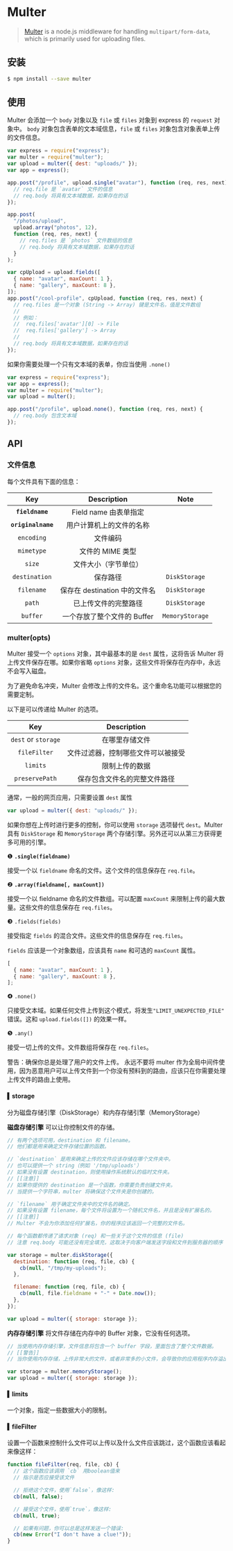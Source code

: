 # Multer

> [Multer](https://github.com/expressjs/multer) is a node.js middleware for handling `multipart/form-data`, which is primarily used for uploading files.

## 安装

```sh
$ npm install --save multer
```

## 使用

Multer 会添加一个 `body` 对象以及 `file` 或 `files` 对象到 express 的 `request` 对象中。 `body` 对象包含表单的文本域信息，`file` 或 `files` 对象包含对象表单上传的文件信息。

```js
var express = require("express");
var multer = require("multer");
var upload = multer({ dest: "uploads/" });
var app = express();

app.post("/profile", upload.single("avatar"), function (req, res, next) {
  // req.file 是 `avatar` 文件的信息
  // req.body 将具有文本域数据，如果存在的话
});

app.post(
  "/photos/upload",
  upload.array("photos", 12),
  function (req, res, next) {
    // req.files 是 `photos` 文件数组的信息
    // req.body 将具有文本域数据，如果存在的话
  }
);

var cpUpload = upload.fields([
  { name: "avatar", maxCount: 1 },
  { name: "gallery", maxCount: 8 },
]);
app.post("/cool-profile", cpUpload, function (req, res, next) {
  // req.files 是一个对象 (String -> Array) 键是文件名，值是文件数组
  //
  // 例如：
  //  req.files['avatar'][0] -> File
  //  req.files['gallery'] -> Array
  //
  // req.body 将具有文本域数据，如果存在的话
});
```

如果你需要处理一个只有文本域的表单，你应当使用 `.none()`

```js
var express = require("express");
var app = express();
var multer = require("multer");
var upload = multer();

app.post("/profile", upload.none(), function (req, res, next) {
  // req.body 包含文本域
});
```

## API

### 文件信息

每个文件具有下面的信息：

|        Key         |          Description          |      Note       |
| :----------------: | :---------------------------: | :-------------: |
|  **`fieldname`**   |     Field name 由表单指定     |      []()       |
| **`originalname`** |   用户计算机上的文件的名称    |      []()       |
|     `encoding`     |           文件编码            |      []()       |
|     `mimetype`     |       文件的 MIME 类型        |      []()       |
|       `size`       |     文件大小（字节单位）      |      []()       |
|   `destination`    |           保存路径            |  `DiskStorage`  |
|     `filename`     | 保存在 destination 中的文件名 |  `DiskStorage`  |
|       `path`       |     已上传文件的完整路径      |  `DiskStorage`  |
|      `buffer`      |  一个存放了整个文件的 Buffer  | `MemoryStorage` |

### multer(opts)

Multer 接受一个 `options` 对象，其中最基本的是 `dest` 属性，这将告诉 Multer 将上传文件保存在哪。如果你省略 `options` 对象，这些文件将保存在内存中，永远不会写入磁盘。

为了避免命名冲突，Multer 会修改上传的文件名。这个重命名功能可以根据您的需要定制。

以下是可以传递给 Multer 的选项。

|         Key         |            Description             |
| :-----------------: | :--------------------------------: |
| `dest` or `storage` |           在哪里存储文件           |
|    `fileFilter`     | 文件过滤器，控制哪些文件可以被接受 |
|      `limits`       |           限制上传的数据           |
|   `preservePath`    |    保存包含文件名的完整文件路径    |

通常，一般的网页应用，只需要设置 `dest` 属性

```js
var upload = multer({ dest: "uploads/" });
```

如果你想在上传时进行更多的控制，你可以使用 `storage` 选项替代 `dest`。Multer 具有 `DiskStorage` 和 `MemoryStorage` 两个存储引擎。另外还可以从第三方获得更多可用的引擎。

❶ **`.single(fieldname)`**

接受一个以 `fieldname` 命名的文件。这个文件的信息保存在 `req.file`。

❷ **`.array(fieldname[, maxCount])`**

接受一个以 fieldname 命名的文件数组。可以配置 `maxCount` 来限制上传的最大数量。这些文件的信息保存在 `req.files`。

❸ `.fields(fields)`

接受指定 `fields` 的混合文件。这些文件的信息保存在 `req.files`。

`fields` 应该是一个对象数组，应该具有 `name` 和可选的 `maxCount` 属性。

```js
[
  { name: "avatar", maxCount: 1 },
  { name: "gallery", maxCount: 8 },
];
```

❹ `.none()`

只接受文本域。如果任何文件上传到这个模式，将发生`"LIMIT_UNEXPECTED_FILE"` 错误。这和 `upload.fields([])` 的效果一样。

❺ `.any()`

接受一切上传的文件。文件数组将保存在 `req.files`。

警告：确保你总是处理了用户的文件上传。 永远不要将 multer 作为全局中间件使用，因为恶意用户可以上传文件到一个你没有预料到的路由，应该只在你需要处理上传文件的路由上使用。

#### ▍storage

分为磁盘存储引擎（DiskStorage）和内存存储引擎（MemoryStorage）

**磁盘存储引擎** 可以让你控制文件的存储。

```js
// 有两个选项可用，destination 和 filename。
// 他们都是用来确定文件存储位置的函数。

// `destination` 是用来确定上传的文件应该存储在哪个文件夹中。
// 也可以提供一个 string（例如 '/tmp/uploads'）
// 如果没有设置 destination，则使用操作系统默认的临时文件夹。
// [[注意]]
// 如果你提供的 destination 是一个函数，你需要负责创建文件夹。
// 当提供一个字符串，multer 将确保这个文件夹是你创建的。

// `filename` 用于确定文件夹中的文件名的确定。
// 如果没有设置 filename，每个文件将设置为一个随机文件名，并且是没有扩展名的。
// [[注意]]
// Multer 不会为你添加任何扩展名，你的程序应该返回一个完整的文件名。

// 每个函数都传递了请求对象 (req) 和一些关于这个文件的信息 (file)
// 注意 req.body 可能还没有完全填充，这取决于向客户端发送字段和文件到服务器的顺序

var storage = multer.diskStorage({
  destination: function (req, file, cb) {
    cb(null, "/tmp/my-uploads");
  },

  filename: function (req, file, cb) {
    cb(null, file.fieldname + "-" + Date.now());
  },
});

var upload = multer({ storage: storage });
```

**内存存储引擎** 将文件存储在内存中的 Buffer 对象，它没有任何选项。

```js
// 当使用内存存储引擎，文件信息将包含一个 buffer 字段，里面包含了整个文件数据。
// [[警告]]
// 当你使用内存存储，上传非常大的文件，或者非常多的小文件，会导致你的应用程序内存溢出。

var storage = multer.memoryStorage();
var upload = multer({ storage: storage });
```

#### ▍limits

一个对象，指定一些数据大小的限制。

#### ▍fileFilter

设置一个函数来控制什么文件可以上传以及什么文件应该跳过，这个函数应该看起来像这样：

```js
function fileFilter(req, file, cb) {
  // 这个函数应该调用 `cb` 用boolean值来
  // 指示是否应接受该文件

  // 拒绝这个文件，使用`false`，像这样:
  cb(null, false);

  // 接受这个文件，使用`true`，像这样:
  cb(null, true);

  // 如果有问题，你可以总是这样发送一个错误:
  cb(new Error("I don't have a clue!"));
}
```
